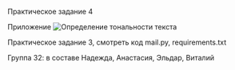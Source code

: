 Практическое задание 4

 Приложение <img src="[путь к файл](https://smirnovaanastasia1234-smirnova-app-ls6d5v.streamlit.app/>)" alt="Определение тональности текста">

Практическое задание 3, смотреть код mail.py, requirements.txt

Группа 32: в составе Надежда, Анастасия, Эльдар, Виталий
